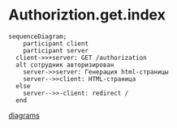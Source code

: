 # Authoriztion.get.index

```mermaid
sequenceDiagram;
	participant client
	participant server
  client->>+server: GET /authorization
  alt сотрудник авторизирован
    server->>server: Генерация html-страницы
    server-->>client: HTML-страница
  else
    server-->>-client: redirect /
  end
```

[diagrams](../Diagrams.md)